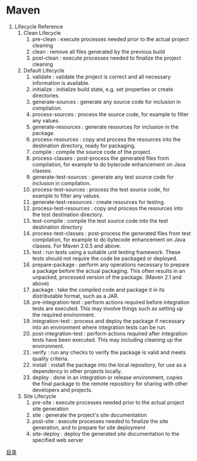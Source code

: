 # Maven                                                                                                       

1. Lifecycle Reference
   1. Clean Lifecycle
      1. pre-clean : execute processes needed prior to the actual project cleaning
      2. clean : remove all files generated by the previous build
      3. post-clean : execute processes needed to finalize the project cleaning
   2. Default Lifecycle
      1. validate : validate the project is correct and all necessary information is available.
      2. initialize : initialize build state, e.g. set properties or create directories.
      3. generate-sources : generate any source code for inclusion in compilation.
      4. process-sources : process the source code, for example to filter any values.
      5. generate-resources : generate resources for inclusion in the package.
      6. process-resources : copy and process the resources into the destination directory, ready for packaging.
      7. compile : compile the source code of the project.
      8. process-classes : post-process the generated files from compilation, for example to do bytecode enhancement on Java classes.
      9. generate-test-sources : generate any test source code for inclusion in compilation.
      10. process-test-sources : process the test source code, for example to filter any values.
      11. generate-test-resources : create resources for testing.
      12. process-test-resources : copy and process the resources into the test destination directory.
      13. test-compile : compile the test source code into the test destination directory
      14. process-test-classes : post-process the generated files from test compilation, for example to do bytecode enhancement on Java classes. For Maven 2.0.5 and above.
      15. test : run tests using a suitable unit testing framework. These tests should not require the code be packaged or deployed.
      16. prepare-package : perform any operations necessary to prepare a package before the actual packaging. This often results in an unpacked, processed version of the package. (Maven 2.1 and above)
      17. package : take the compiled code and package it in its distributable format, such as a JAR.
      18. pre-integration-test : perform actions required before integration tests are executed. This may involve things such as setting up the required environment.
      19. integration-test : process and deploy the package if necessary into an environment where integration tests can be run.
      20. post-integration-test : perform actions required after integration tests have been executed. This may including cleaning up the environment.
      21. verify : run any checks to verify the package is valid and meets quality criteria.
      22. install : install the package into the local repository, for use as a dependency in other projects locally.
      23. deploy : done in an integration or release environment, copies the final package to the remote repository for sharing with other developers and projects.
   3. Site Lifecycle
      1. pre-site : execute processes needed prior to the actual project site generation
      2. site : generate the project's site documentation
      3. post-site : execute processes needed to finalize the site generation, and to prepare for site deployment
      4. site-deploy : deploy the generated site documentation to the specified web server

[目录](/index.md)
